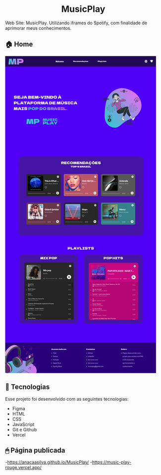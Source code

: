 <h1 align="center">MusicPlay</h1>

Web Site: MusicPlay. Utilizando iframes do Spotify, com finalidade de aprimorar meus conhecimentos. 
<br>

<p align="center">
  <h2>🏠 Home </h2>
  <img src="./imgs/page-MusicPlay.png"/>
</p>

## 🚀 Tecnologias

Esse projeto foi desenvolvido com as seguintes tecnologias:

-  Figma
-  HTML
-  CSS
-  JavaScript
-  Git e Github
-  Vercel

## 🖱 Página publicada

-https://anacaasilva.github.io/MusicPlay/
-https://music-play-rouge.vercel.app/